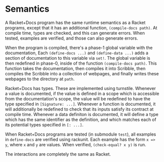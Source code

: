 # Semantics

A Racket+Docs program has the same runtime semantics as a Racket
programs, except that it has  an additional function,
`(compile-docs path)`. At compile time, types are checked, and this can
generate errors. When tested, examples are verified, and those can also
generate errors.

When the program is compiled, there's a phase-1 global variable with the
documentation, Each `(define-docs ...)` and `(define-data ...)` adds a
section of documentation to this variable via `set!`. The global
variable is then redefined in phase-0, inside of the function
`(compile-docs path)`. This function takes the documentation, then
compiles it into Scribble, then compiles the Scribble into a collection
of webpages, and finally writes these webpages to the directory at
`path`.

Racket+Docs has types. These are implemented using turnstile. Whenever
a value is documented, if the value is defined in a scope which is
accessible from the documentation's scope, the value will be redefined
to have the type specified in `[Signature: ...]`. Whenever a function is
documented, it will additionally be redefined to check that its inputs
satisfy its contract at compile time. Whenever a data definiton is
documented, it will define a type which has the same identifier as the
definition, and which matches each of its potential types specified in
`[: ...]`.

When Racket+Docs programs are tested (in submodule `test`), all examples
in `define-docs` are verified using rackunit. Each example has the form
`x => y`, where `x` and `y` are values. When verified,
`(check-equal? x y)` is run.

The interactions are completely the same as Racket.
